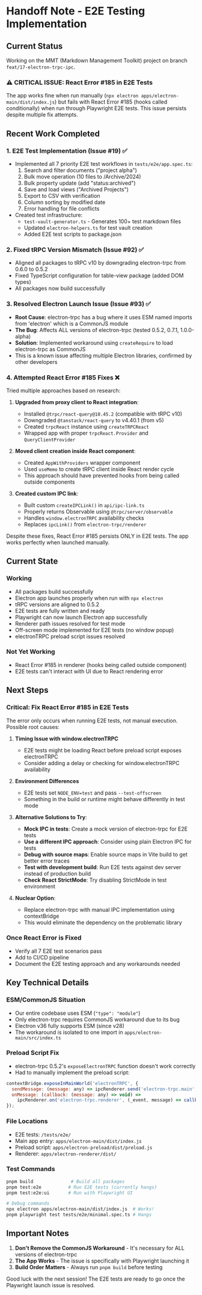 # Handoff Note - E2E Testing Implementation

## Current Status
Working on the MMT (Markdown Management Toolkit) project on branch `feat/17-electron-trpc-ipc`.

### ⚠️ CRITICAL ISSUE: React Error #185 in E2E Tests
The app works fine when run manually (`npx electron apps/electron-main/dist/index.js`) but fails with React Error #185 (hooks called conditionally) when run through Playwright E2E tests. This issue persists despite multiple fix attempts.

## Recent Work Completed

### 1. **E2E Test Implementation (Issue #19)** ✅
- Implemented all 7 priority E2E test workflows in `tests/e2e/app.spec.ts`:
  1. Search and filter documents ("project alpha")
  2. Bulk move operation (10 files to /Archive/2024)
  3. Bulk property update (add "status:archived") 
  4. Save and load views ("Archived Projects")
  5. Export to CSV with verification
  6. Column sorting by modified date
  7. Error handling for file conflicts
- Created test infrastructure:
  - `test-vault-generator.ts` - Generates 100+ test markdown files
  - Updated `electron-helpers.ts` for test vault creation
  - Added E2E test scripts to package.json

### 2. **Fixed tRPC Version Mismatch (Issue #92)** ✅
- Aligned all packages to tRPC v10 by downgrading electron-trpc from 0.6.0 to 0.5.2
- Fixed TypeScript configuration for table-view package (added DOM types)
- All packages now build successfully

### 3. **Resolved Electron Launch Issue (Issue #93)** ✅
- **Root Cause**: electron-trpc has a bug where it uses ESM named imports from 'electron' which is a CommonJS module
- **The Bug**: Affects ALL versions of electron-trpc (tested 0.5.2, 0.7.1, 1.0.0-alpha)
- **Solution**: Implemented workaround using `createRequire` to load electron-trpc as CommonJS
- This is a known issue affecting multiple Electron libraries, confirmed by other developers

### 4. **Attempted React Error #185 Fixes** ❌
Tried multiple approaches based on research:
1. **Upgraded from proxy client to React integration**:
   - Installed `@trpc/react-query@10.45.2` (compatible with tRPC v10)
   - Downgraded `@tanstack/react-query` to v4.40.1 (from v5)
   - Created `trpcReact` instance using `createTRPCReact`
   - Wrapped app with proper `trpcReact.Provider` and `QueryClientProvider`

2. **Moved client creation inside React component**:
   - Created `AppWithProviders` wrapper component
   - Used `useMemo` to create tRPC client inside React render cycle
   - This approach should have prevented hooks from being called outside components

3. **Created custom IPC link**:
   - Built custom `createIPCLink()` in `api/ipc-link.ts`
   - Properly returns Observable using `@trpc/server/observable`
   - Handles `window.electronTRPC` availability checks
   - Replaces `ipcLink()` from `electron-trpc/renderer`

Despite these fixes, React Error #185 persists ONLY in E2E tests. The app works perfectly when launched manually.

## Current State

### Working
- All packages build successfully
- Electron app launches properly when run with `npx electron`
- tRPC versions are aligned to 0.5.2
- E2E tests are fully written and ready
- Playwright can now launch Electron app successfully
- Renderer path issues resolved for test mode
- Off-screen mode implemented for E2E tests (no window popup)
- electronTRPC preload script issues resolved

### Not Yet Working
- React Error #185 in renderer (hooks being called outside component)
- E2E tests can't interact with UI due to React rendering error

## Next Steps

### Critical: Fix React Error #185 in E2E Tests

The error only occurs when running E2E tests, not manual execution. Possible root causes:

1. **Timing Issue with window.electronTRPC**
   - E2E tests might be loading React before preload script exposes electronTRPC
   - Consider adding a delay or checking for window.electronTRPC availability

2. **Environment Differences**
   - E2E tests set `NODE_ENV=test` and pass `--test-offscreen`
   - Something in the build or runtime might behave differently in test mode

3. **Alternative Solutions to Try**:
   - **Mock IPC in tests**: Create a mock version of electron-trpc for E2E tests
   - **Use a different IPC approach**: Consider using plain Electron IPC for tests
   - **Debug with source maps**: Enable source maps in Vite build to get better error traces
   - **Test with development build**: Run E2E tests against dev server instead of production build
   - **Check React StrictMode**: Try disabling StrictMode in test environment

4. **Nuclear Option**:
   - Replace electron-trpc with manual IPC implementation using contextBridge
   - This would eliminate the dependency on the problematic library

### Once React Error is Fixed
- Verify all 7 E2E test scenarios pass
- Add to CI/CD pipeline
- Document the E2E testing approach and any workarounds needed

## Key Technical Details

### ESM/CommonJS Situation
- Our entire codebase uses ESM (`"type": "module"`)
- Only electron-trpc requires CommonJS workaround due to its bug
- Electron v36 fully supports ESM (since v28)
- The workaround is isolated to one import in `apps/electron-main/src/index.ts`

### Preload Script Fix
- electron-trpc 0.5.2's `exposeElectronTRPC` function doesn't work correctly
- Had to manually implement the preload script:
```javascript
contextBridge.exposeInMainWorld('electronTRPC', {
  sendMessage: (message: any) => ipcRenderer.send('electron-trpc.main', message),
  onMessage: (callback: (message: any) => void) => 
    ipcRenderer.on('electron-trpc.renderer', (_event, message) => callback(message)),
});
```

### File Locations
- E2E tests: `/tests/e2e/`
- Main app entry: `apps/electron-main/dist/index.js`
- Preload script: `apps/electron-preload/dist/preload.js`
- Renderer: `apps/electron-renderer/dist/`

### Test Commands
```bash
pnpm build              # Build all packages
pnpm test:e2e          # Run E2E tests (currently hangs)
pnpm test:e2e:ui       # Run with Playwright UI

# Debug commands
npx electron apps/electron-main/dist/index.js  # Works!
pnpm playwright test tests/e2e/minimal.spec.ts # Hangs
```

## Important Notes

1. **Don't Remove the CommonJS Workaround** - It's necessary for ALL versions of electron-trpc
2. **The App Works** - The issue is specifically with Playwright launching it
3. **Build Order Matters** - Always run `pnpm build` before testing

Good luck with the next session! The E2E tests are ready to go once the Playwright launch issue is resolved.